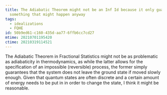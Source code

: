 ```yaml
---
title: The Adiabatic Theorem might not be an Inf Id because it only guarantees
  something that might happen anyway
tags:
  - idealizations
  - FQHE
id: 50b9ed61-c160-435d-aa77-6ffb6cc7cd27
mtime: 20210701195420
ctime: 20210319114521
---
```


The Adiabatic Theorem in Fractional Statistics might not be as problematic as adiabaticity in thermodynamics, as while the latter allows for the specification of an impossible (reversible) process, the former simply guarantees that the system does not leave the ground state if moved slowly enough.
Given that quantum states are often discrete and a certain amount of energy needs to be put in in order to change the state, I think it might be reasonable.
